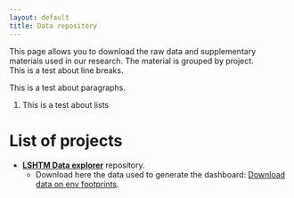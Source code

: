 ```yaml
---
layout: default
title: Data repository
---
```


This page allows you to download the raw data and supplementary materials used in our research. 
The material is grouped by project.<br>
This is a test about line breaks. 

This is a test about paragraphs.  
1. This is a test about lists

# List of projects

- [**LSHTM Data explorer**](https://sebacaleffi.shinyapps.io/dashboard_test2/) repository. 
  * Download here the data used to generate the dashboard: [Download data on env footprints](report_env_trs_053123.csv). 
